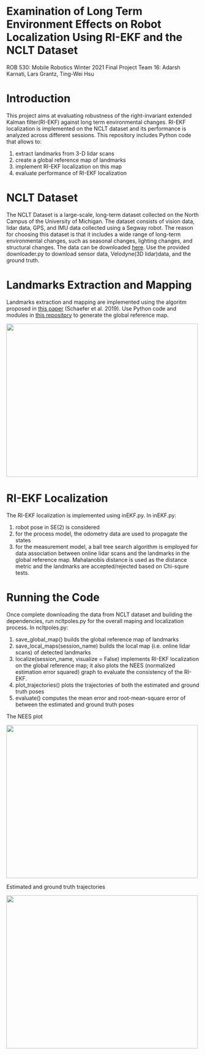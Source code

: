 # Examination of Long Term Environment Effects on Robot Localization Using RI-EKF and the NCLT Dataset
ROB 530: Mobile Robotics Winter 2021
Final Project Team 16: Adarsh Karnati, Lars Grantz, Ting-Wei Hsu

# Introduction
This project aims at evaluating robustness of the right-invariant extended Kalman filter(RI-EKF) against long term environmental changes. RI-EKF localization is implemented on the NCLT dataset and its performance is analyzed across different sessions. This repository includes Python code that allows to:
1. extract landmarks from 3-D lidar scans
2. create a global reference map of landmarks
3. implement RI-EKF localization on this map
4. evaluate performance of RI-EKF localization

# NCLT Dataset
The NCLT Dataset is a large-scale, long-term dataset collected on the North Campus of the University of Michigan. The dataset consists of vision data, lidar data, GPS, and IMU data collected using a Segway robot. The reason for choosing this dataset is that it includes a wide range of long-term environmental changes, such as seasonal changes, lighting changes, and structural changes. The data can be downloaded [here](http://robots.engin.umich.edu/nclt/index.html). Use the provided downloader.py to download sensor data, Velodyne(3D lidar)data, and the ground truth.

# Landmarks Extraction and Mapping
Landmarks extraction and mapping are implemented using the algoritm proposed in [this paper](http://ais.informatik.uni-freiburg.de/publications/papers/schaefer19ecmr.pdf) (Schaefer et al. 2019). Use Python code and modules in [this repositpry](https://github.com/acschaefer/polex) to generate the global reference map.

<img src="https://user-images.githubusercontent.com/78635240/114787787-555b7880-9d4e-11eb-98a7-662765b00502.png" width="500" height="400">

# RI-EKF Localization
The RI-EKF localization is implemented using inEKF.py. In inEKF.py:
1. robot pose in SE(2) is considered
2. for the process model, the odometry data are used to propagate the states
3. for the measurement model, a ball tree search algorithm is employed for data association between online lidar scans and the landmarks in the global reference map. Mahalanobis distance is used as the distance metric and the landmarks are accepted/rejected based on Chi-squre tests.

# Running the Code
Once complete downloading the data from NCLT dataset and building the dependencies, run ncltpoles.py for the overall maping and localization process. In ncltpoles.py:
1. save_global_map() builds the global reference map of landmarks
2. save_local_maps(session_name) builds the local map (i.e. online lidar scans) of detected landmarks
3. localize(session_name, visualize = False) implements RI-EKF localization on the global reference map; it also plots the NEES (normalized estimation error squared) graph to evaluate the consistency of the RI-EKF.
4. plot_trajectories() plots the trajectories of both the estimated and ground truth poses
5. evaluate() computes the mean error and root-mean-square error of between the estimated and ground truth poses


The NEES plot

<img src="https://user-images.githubusercontent.com/78635240/114788499-91dba400-9d4f-11eb-9a57-67f101a8400d.png" width="500" height="400">

Estimated and ground truth trajectories

<img src="https://user-images.githubusercontent.com/78635240/114788207-0a8e3080-9d4f-11eb-96dc-bb7587c1f5e4.png" width="500" height="400">
